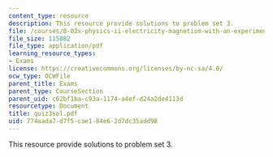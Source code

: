 ```yaml
---
content_type: resource
description: This resource provide solutions to problem set 3.
file: /courses/8-02x-physics-ii-electricity-magnetism-with-an-experimental-focus-spring-2005/774aada7d7f5cae184e62d7dc35add98_quiz3sol.pdf
file_size: 115882
file_type: application/pdf
learning_resource_types:
- Exams
license: https://creativecommons.org/licenses/by-nc-sa/4.0/
ocw_type: OCWFile
parent_title: Exams
parent_type: CourseSection
parent_uid: c62bf1ba-c93a-1174-a4ef-d24a2de4113d
resourcetype: Document
title: quiz3sol.pdf
uid: 774aada7-d7f5-cae1-84e6-2d7dc35add98
---
```

This resource provide solutions to problem set 3.